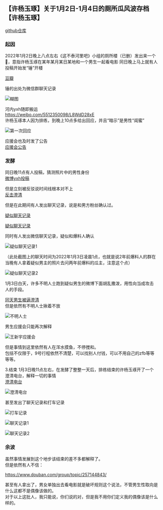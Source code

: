 ## 【许杨玉琢】关于1月2日-1月4日的厕所瓜风波存档【许杨玉琢】
[github仓库](https://github.com/Ellisonlee/sheepdiary/tree/develop/CaseProfiles/220102-04%20%E8%B1%86%E7%93%A3%E5%8E%95%E6%89%80%E7%93%9C%E4%BA%8B%E4%BB%B6)

### 起因
2022年1月2日晚上八点左右《这不泰河里吧》小组的厕所楼（已删）发出来一个🍉，意指许杨玉琢在某年某月某日某地和一个男生一起看电影 
同日晚上马上就有人投稿开始发“锤”开楼 <br>

[豆瓣](https://www.douban.com/group/topic/257066852/)<br>

锤的出处为微信群聊天记录<br>

![糊图](./images/%E7%B3%8A%E5%9B%BE.jpeg)

河内yxh随即搬运 <br>
https://weibo.com/5512350098/L8WdD28xE<br>
许杨玉琢本人因为排练，到晚上10点多给出回应，并且“暗示”是男性“闺蜜” <br>

![第一次回应](https://github.com/Ellisonlee/sheepdiary/blob/develop/CaseProfiles/220102-04%20%E8%B1%86%E7%93%A3%E5%8E%95%E6%89%80%E7%93%9C%E4%BA%8B%E4%BB%B6/Pics/%E7%AC%AC%E4%B8%80%E6%AC%A1%E5%9B%9E%E5%BA%94.jpg?raw=true)

应援会也及时发了公告<br>
[应援会公告](https://weibo.com/5236952807/L8X7jjm24?)

### 发酵 
同日晚11点有人投稿，猜测照片中的男性身份<br>
[微博yxh投稿](https://m.weibo.cn/5512350098/4721349883330683)<br>

但是立刻被反驳说时间线根本对不上 <br>
[反击澄清](https://weibo.com/5512350098/L8XttlBqo)<br>

但是在此期间有人发出聊天记录，说是和男方粉丝确认过。<br>

[疑似聊天记录](https://www.douban.com/group/topic/257081590/)<br>

[疑似聊天记录](https://weibo.com/5512350098/L8Xw5jC3P)<br>

同时有人发出微信聊天记录，疑似和爆料人确认<br>

![疑似聊天记录1](https://github.com/Ellisonlee/sheepdiary/blob/develop/CaseProfiles/220102-04%20%E8%B1%86%E7%93%A3%E5%8E%95%E6%89%80%E7%93%9C%E4%BA%8B%E4%BB%B6/Pics/%E7%96%91%E4%BC%BC%E8%81%8A%E5%A4%A9%E8%AE%B0%E5%BD%951.jpeg?raw=true)

（此处截图上的聊天时间为2022年1月3日凌晨1点，也就是说2年前爆料人的群在当晚有人拿着疑似男主的照片去问两年前爆料的瓜主，注意这个点）<br>

![疑似聊天记录2](https://github.com/Ellisonlee/sheepdiary/blob/develop/CaseProfiles/220102-04%20%E8%B1%86%E7%93%A3%E5%8E%95%E6%89%80%E7%93%9C%E4%BA%8B%E4%BB%B6/Pics/%E7%96%91%E4%BC%BC%E8%81%8A%E5%A4%A9%E8%AE%B0%E5%BD%952.jpg)

1月3日白天，许多不明人士跑到疑似男生的微博下面胡乱撒泼，用性向当成攻击人的手段。 <br>


[同天男生被逼澄清](https://weibo.com/2941547635/L92q2yf4R) <br>
但是依然有不明人士揪着不放 <br>

![不明人士](https://github.com/Ellisonlee/sheepdiary/blob/develop/CaseProfiles/220102-04%20%E8%B1%86%E7%93%A3%E5%8E%95%E6%89%80%E7%93%9C%E4%BA%8B%E4%BB%B6/Pics/%E4%B8%8D%E6%98%8E%E4%BA%BA%E5%A3%AB.png)

男生应援会只能再次解释 <br>

![王新宇应援会](https://github.com/Ellisonlee/sheepdiary/blob/develop/CaseProfiles/220102-04%20%E8%B1%86%E7%93%A3%E5%8E%95%E6%89%80%E7%93%9C%E4%BA%8B%E4%BB%B6/Pics/%E7%8E%8B%E6%96%B0%E5%AE%87yyh%E6%BE%84%E6%B8%85.jpeg)

但是事情到这里依然有人在浑水摸鱼，不停搅和。 <br>
包括不仅限于，9号行程依然不清楚，可以找别人付钱，可以不用自己的zfb等等等等。<br>

3.结束 
1月3日晚11点左右，在发酵了整整一天后，排练结束的许杨玉琢开了一个澄清电台，解释一切的事情 <br>
[澄清电台](https://www.bilibili.com/video/BV1NP4y1E72d)<br>

![澄清电台](https://github.com/Ellisonlee/sheepdiary/blob/develop/CaseProfiles/220102-04%20%E8%B1%86%E7%93%A3%E5%8E%95%E6%89%80%E7%93%9C%E4%BA%8B%E4%BB%B6/Pics/%E6%BE%84%E6%B8%85%E6%96%87%E5%AD%97%E7%89%88.jpeg)<br>

甚至发出了聊天记录和打车记录<br>

![打车记录](https://github.com/Ellisonlee/sheepdiary/blob/develop/CaseProfiles/220102-04%20%E8%B1%86%E7%93%A3%E5%8E%95%E6%89%80%E7%93%9C%E4%BA%8B%E4%BB%B6/Pics/%E6%89%93%E8%BD%A6%E8%AE%B0%E5%BD%95.jpeg)<br>

![聊天记录1](https://github.com/Ellisonlee/sheepdiary/blob/develop/CaseProfiles/220102-04%20%E8%B1%86%E7%93%A3%E5%8E%95%E6%89%80%E7%93%9C%E4%BA%8B%E4%BB%B6/Pics/%E6%BE%84%E6%B8%85%E8%81%8A%E5%A4%A9%E8%AE%B0%E5%BD%951.jpeg)<br>

![聊天记录2](https://github.com/Ellisonlee/sheepdiary/blob/develop/CaseProfiles/220102-04%20%E8%B1%86%E7%93%A3%E5%8E%95%E6%89%80%E7%93%9C%E4%BA%8B%E4%BB%B6/Pics/%E6%BE%84%E6%B8%85%E8%81%8A%E5%A4%A9%E8%AE%B0%E5%BD%952.jpeg)<br>

### 余波 
虽然事情发展到这个地步该结束的差不多都解释了。<br>
但是依然有人不信： <br>

https://www.douban.com/group/topic/257144843/ <br>

甚至有人拿出了，男女单独出去看电影就是破坏规则这个说法，不管男生性取向是什么这都不是偶像该做的。<br>
对于以上这批人，我只能说，你们说的对，但是我不用你们定义我的偶像该是什么样的。 <br>


